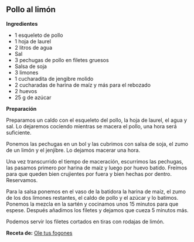 ## Pollo al limón

**Ingredientes**

- 1 esqueleto de pollo
- 1 hoja de laurel
- 2 litros de agua
- Sal
- 3 pechugas de pollo en filetes gruesos
- Salsa de soja
- 3 limones
- 1 cucharadita de jengibre molido
- 2 cucharadas de harina de maíz y más para el rebozado
- 2 huevos
- 25 g de azúcar

**Preparación**

Preparamos un caldo con el esqueleto del pollo, la hoja de laurel, el agua y sal. Lo dejaremos cociendo mientras se macera el pollo, una hora será suficiente.

Ponemos las pechugas en un bol y las cubrimos con salsa de soja, el zumo de un limón y el jenjibre. Lo dejamos macerar una hora.

Una vez transcurrido el tiempo de maceración, escurrimos las pechugas, las pasamos primero por harina de maíz y luego por huevo batido. Freímos para que queden bien crujientes por fuera y bien hechas por dentro. Reservamos.

Para la salsa ponemos en el vaso de la batidora la harina de maíz, el zumo de los dos limones restantes, el caldo de pollo y el azúcar y lo batimos. Ponemos la mezcla en la sartén y cocinamos unos 15 minutos para que espese. Después añadimos los filetes y dejamos que cueza 5 minutos más.

Podemos servir los filetes cortados en tiras con rodajas de limón.

**Receta de:** [Ole tus fogones](http://www.oletusfogones.es/2014/03/17/pollo-al-limon/)

<!-- Probar las recetas de
	-- http://www.recetasdecocinadesergio.com/2013/03/receta-pollo-al-limon-facil-casera.html
	-- http://www.lasrecetasdemj.com/2013/03/pollo-al-limon-estilo-chino.html"
	-->
